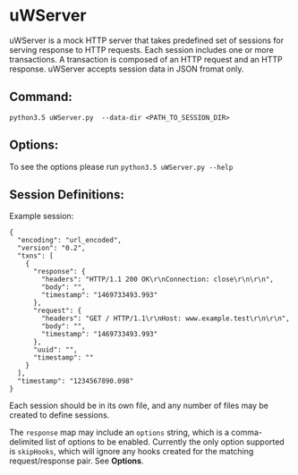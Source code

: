 uWServer
========

uWServer is a mock HTTP server that takes predefined set of sessions for serving response to HTTP requests. Each session includes one or more transactions. A transaction is composed of an HTTP request and an HTTP response. 
uWServer accepts session data in JSON fromat only.


Command:
----------------

`python3.5 uWServer.py  --data-dir <PATH_TO_SESSION_DIR>`

Options:
-----------

To see the options please run `python3.5 uWServer.py --help`

Session Definitions:
--------------------

Example session:

```
{
  "encoding": "url_encoded",
  "version": "0.2",
  "txns": [
    {
      "response": {
        "headers": "HTTP/1.1 200 OK\r\nConnection: close\r\n\r\n",
        "body": "",
        "timestamp": "1469733493.993"
      },
      "request": {
        "headers": "GET / HTTP/1.1\r\nHost: www.example.test\r\n\r\n",
        "body": "",
        "timestamp": "1469733493.993"
      },
      "uuid": "",
      "timestamp": ""
    }
  ],
  "timestamp": "1234567890.098"
}
```

Each session should be in its own file, and any number of files may be created to define sessions.

The `response` map may include an `options` string, which is a comma-delimited list of options to be enabled. Currently the only option supported is `skipHooks`, which will ignore any hooks created for the matching request/response pair. See **Options**.
